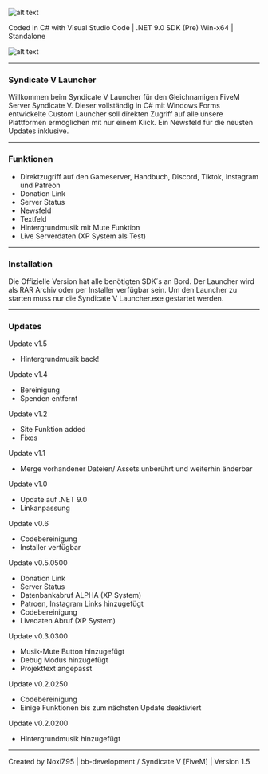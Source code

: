   ![alt text](https://r2.fivemanage.com/sCsmI163imrqSgUxWLkCz/images/logo%20-%20Kopie.png)

Coded in C# with Visual Studio Code | .NET 9.0 SDK (Pre) Win-x64 | Standalone

![alt text](https://images-ext-1.discordapp.net/external/H7Og3kjX3BJ5tSLO1Lqx9PthxLfL5-491nZkeJIPGrg/https/r2.fivemanage.com/sCsmI163imrqSgUxWLkCz/images/Unbenannt.png?format=webp&quality=lossless&width=1178&height=671)

---------------------------------------------------------------------------
### Syndicate V Launcher ###
Willkommen beim Syndicate V Launcher für den Gleichnamigen FiveM Server Syndicate V.
Dieser vollständig in C# mit Windows Forms entwickelte Custom Launcher soll direkten 
Zugriff auf alle unsere Plattformen ermöglichen mit nur einem Klick. Ein Newsfeld für
die neusten Updates inklusive.

---------------------------------------------------------------------------
### Funktionen ###
- Direktzugriff auf den Gameserver, Handbuch, Discord, Tiktok, Instagram und Patreon
- Donation Link
- Server Status
- Newsfeld
- Textfeld
- Hintergrundmusik mit Mute Funktion
- Live Serverdaten (XP System als Test)
  
---------------------------------------------------------------------------
### Installation ###
Die Offizielle Version hat alle benötigten SDK´s an Bord.
Der Launcher wird als RAR Archiv oder per Installer verfügbar sein.
Um den Launcher zu starten muss nur die Syndicate V Launcher.exe gestartet werden.

---------------------------------------------------------------------------
### Updates ###
Update v1.5
- Hintergrundmusik back!

Update v1.4
- Bereinigung
- Spenden entfernt

Update v1.2
- Site Funktion added
- Fixes

Update v1.1
- Merge vorhandener Dateien/ Assets unberührt und weiterhin änderbar

Update v1.0
- Update auf .NET 9.0
- Linkanpassung

Update v0.6
- Codebereinigung
- Installer verfügbar
  
Update v0.5.0500
- Donation Link
- Server Status
- Datenbankabruf ALPHA (XP System)
- Patroen, Instagram Links hinzugefügt
- Codebereinigung
- Livedaten Abruf (XP System)
 
Update v0.3.0300
- Musik-Mute Button hinzugefügt
- Debug Modus hinzugefügt
- Projekttext angepasst
  
Update v0.2.0250
- Codebereinigung
- Einige Funktionen bis zum nächsten Update deaktiviert
  
Update v0.2.0200
- Hintergrundmusik hinzugefügt

---------------------------------------------------------------------------
Created by NoxiZ95 | bb-development / Syndicate V [FiveM] | Version 1.5
